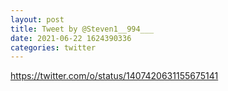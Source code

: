 ```yaml
--- 
layout: post 
title: Tweet by @Steven1__994___ 
date: 2021-06-22 1624390336 
categories: twitter 
--- 
```

https://twitter.com/o/status/1407420631155675141
